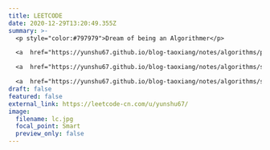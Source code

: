 ```yaml
---
title: LEETCODE
date: 2020-12-29T13:20:49.355Z
summary: >-
  <p style="color:#797979">Dream of being an Algorithmer</p>

  <a  href="https://yunshu67.github.io/blog-taoxiang/notes/algorithms/preSum.html" style="color:#797979;text-decoration:none;font-size:11px">1) preSum</a><br>

  <a  href="https://yunshu67.github.io/blog-taoxiang/notes/algorithms/slidingWindow.html" style="color:#797979;text-decoration:none;font-size:11px">2) sliding window</a><br>

  <a  href="https://yunshu67.github.io/blog-taoxiang/notes/algorithms/slidingWindow.html" style="color:#797979;text-decoration:none;font-size:11px">3) dynammic programming</a>
draft: false
featured: false
external_link: https://leetcode-cn.com/u/yunshu67/
image:
  filename: lc.jpg
  focal_point: Smart
  preview_only: false
---
```

